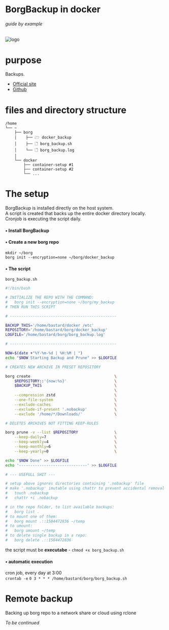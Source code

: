 # BorgBackup in docker

###### guide by example

![logo](https://i.imgur.com/dR50bkP.png)

# purpose

Backups.

* [Official site](https://www.borgbackup.org/)
* [Github](https://github.com/borgbackup/borg)

# files and directory structure

```
/home
└── ~
    ├── borg
    │    ├── 🗁 docker_backup
    │    ├── 🗋 borg_backup.sh
    │    └── 🗋 borg_backup.log
    │
    └── docker
        ├── container-setup #1
        ├── container-setup #2
        └── ...
```

# The setup

BorgBackup is installed directly on the host system.</br>
A script is created that backs up the entire docker directory locally.</br>
Cronjob is executing the script daily.

#### • Install BorgBackup

#### • Create a new borg repo
  
`mkdir ~/borg`</br>
`borg init --encryption=none ~/borg/docker_backup`

#### • The script

`borg_backup.sh`
```bash
#!/bin/bash

# INITIALIZE THE REPO WITH THE COMMAND:
#   borg init --encryption=none ~/borg/my_backup
# THEN RUN THIS SCRIPT

# -----------------------------------------------

BACKUP_THIS='/home/bastard/docker /etc'
REPOSITORY='/home/bastard/borg/docker_backup'
LOGFILE='/home/bastard/borg/borg_backup.log'

# -----------------------------------------------

NOW=$(date +"%Y-%m-%d | %H:%M | ")
echo "$NOW Starting Backup and Prune" >> $LOGFILE

# CREATES NEW ARCHIVE IN PRESET REPOSITORY

borg create                                     \
    $REPOSITORY::'{now:%s}'                     \
    $BACKUP_THIS                                \
                                                \
    --compression zstd                          \
    --one-file-system                           \
    --exclude-caches                            \
    --exclude-if-present '.nobackup'            \
    --exclude '/home/*/Downloads/'              \

# DELETES ARCHIVES NOT FITTING KEEP-RULES

borg prune -v --list $REPOSITORY                \
    --keep-daily=7                              \
    --keep-weekly=4                             \
    --keep-monthly=6                            \
    --keep-yearly=0                             \

echo "$NOW Done" >> $LOGFILE
echo '------------------------------' >> $LOGFILE

# --- USEFULL SHIT ---

# setup above ignores directories containing '.nobackup' file
# make '.nobackup' imutable using chattr to prevent accidental removal
#   touch .nobackup
#   chattr +i .nobackup

# in the repo folder, to list available backups:
#   borg list .
# to mount one of them:
#   borg mount .::1584472836 ~/temp
# to umount:
#   borg umount ~/temp
# to delete single backup in a repo:
#   borg delete .::1584472836
```

the script must be **executabe** - `chmod +x borg_backup.sh`

#### • automatic execution

cron job, every day at 3:00</br>
`crontab -e`
`0 3 * * * /home/bastard/borg/borg_backup.sh`

# Remote backup

Backing up borg repo to a network share or cloud using rclone

*To be continued*
